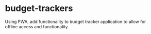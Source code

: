# budget-trackers
Using PWA, add functionality to budget tracker application to allow for offline access and functionality.
